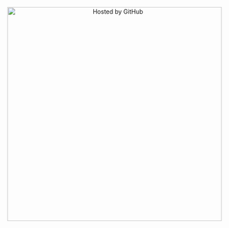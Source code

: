 <!-- copyright (i7) --><div align="center"><a href="https://github.com/JustForEducate" title="Привет как дела"><img style="margin:0;padding:0;border:0;" alt="Hosted by GitHub" src="https://media.tenor.com/kHcmsxlKHEAAAAAC/rock-one-eyebrow-raised-rock-staring.gif" width="500" height="500" title="Hosted by GitHub" /></a><br /></div><!-- /copyright -->
